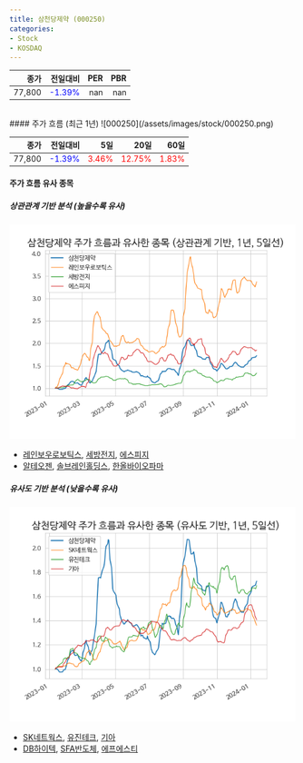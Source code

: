```yaml
---
title: 삼천당제약 (000250)
categories:
- Stock
- KOSDAQ
---
```


|종가|전일대비|PER|PBR|
|---:|-------:|--:|---:|
|77,800|<span style="color: blue">-1.39%</span>|nan|nan|

<!-- more -->
<br>
#### 주가 흐름 (최근 1년)
![000250](/assets/images/stock/000250.png)

|종가|전일대비|5일|20일|60일|
|---:|-------:|--:|---:|---:|
|77,800|<span style="color: blue">-1.39%</span>|<span style="color: red">3.46%</span>|<span style="color: red">12.75%</span>|<span style="color: red">1.83%</span>|

<!-- more -->

#### 주가 흐름 유사 종목

##### 상관관계 기반 분석 (높을수록 유사)
![000250](/assets/images/stock/000250_corr.png)
- [레인보우로보틱스](/277810/), [세방전지](/004490/), [에스피지](/058610/)
- [알테오젠](/196170/), [솔브레인홀딩스](/036830/), [한올바이오파마](/009420/)

##### 유사도 기반 분석 (낮을수록 유사)	
![000250](/assets/images/stock/000250_sim.png)
- [SK네트웍스](/001740/), [유진테크](/084370/), [기아](/000270/)
- [DB하이텍](/000990/), [SFA반도체](/036540/), [에프에스티](/036810/)